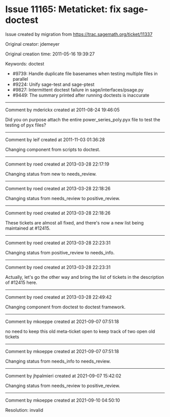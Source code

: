 # Issue 11165: Metaticket: fix sage-doctest

Issue created by migration from https://trac.sagemath.org/ticket/11337

Original creator: jdemeyer

Original creation time: 2011-05-16 19:39:27

Keywords: doctest

* #9739: Handle duplicate file basenames when testing multiple files in parallel
 * #9224: Unify sage-test and sage-ptest
 * #9827: Intermittent doctest failure in sage/interfaces/psage.py
 * #9449: The summary printed after running doctests is inaccurate


---

Comment by mderickx created at 2011-08-24 19:46:05

Did you on purpose attach the entire power_series_poly.pyx file to test the testing of pyx files?


---

Comment by leif created at 2011-11-03 01:36:28

Changing component from scripts to doctest.


---

Comment by roed created at 2013-03-28 22:17:19

Changing status from new to needs_review.


---

Comment by roed created at 2013-03-28 22:18:26

Changing status from needs_review to positive_review.


---

Comment by roed created at 2013-03-28 22:18:26

These tickets are almost all fixed, and there's now a new list being maintained at #12415.


---

Comment by roed created at 2013-03-28 22:23:31

Changing status from positive_review to needs_info.


---

Comment by roed created at 2013-03-28 22:23:31

Actually, let's go the other way and bring the list of tickets in the description of #12415 here.


---

Comment by roed created at 2013-03-28 22:49:42

Changing component from doctest to doctest framework.


---

Comment by mkoeppe created at 2021-09-07 07:51:18

no need to keep this old meta-ticket open to keep track of two open old tickets


---

Comment by mkoeppe created at 2021-09-07 07:51:18

Changing status from needs_info to needs_review.


---

Comment by jhpalmieri created at 2021-09-07 15:42:02

Changing status from needs_review to positive_review.


---

Comment by mkoeppe created at 2021-09-10 04:50:10

Resolution: invalid
